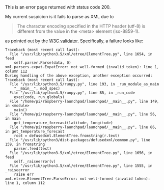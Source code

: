 This is an error page returned with status code 200.

My current suspicion is it fails to parse as XML due to

> The character encoding specified in the HTTP header (utf-8) is different from the value in the <meta\> element (iso-8859-1).

as pointed out by the [W3C validator](https://validator.w3.org/). Specifically, a failure looks like:

```
Traceback (most recent call last):
  File "/usr/lib/python3.5/xml/etree/ElementTree.py", line 1654, in feed
    self.parser.Parse(data, 0)
xml.parsers.expat.ExpatError: not well-formed (invalid token): line 1, column 112
During handling of the above exception, another exception occurred:
Traceback (most recent call last):
  File "/usr/lib/python3.5/runpy.py", line 193, in _run_module_as_main
    "__main__", mod_spec)
  File "/usr/lib/python3.5/runpy.py", line 85, in _run_code
    exec(code, run_globals)
  File "/home/pi/raspberry-launchpad/launchpad/__main__.py", line 149, in <module>
    main()
  File "/home/pi/raspberry-launchpad/launchpad/__main__.py", line 56, in main
    get_temperature_forecast(latitude, longitude)
  File "/home/pi/raspberry-launchpad/launchpad/__main__.py", line 86, in get_temperature_forecast
    root = defusedxml.ElementTree.fromstring(r.text)
  File "/usr/lib/python3/dist-packages/defusedxml/common.py", line 159, in fromstring
    parser.feed(text)
  File "/usr/lib/python3.5/xml/etree/ElementTree.py", line 1656, in feed
    self._raiseerror(v)
  File "/usr/lib/python3.5/xml/etree/ElementTree.py", line 1555, in _raiseerror
    raise err
xml.etree.ElementTree.ParseError: not well-formed (invalid token): line 1, column 112
```
